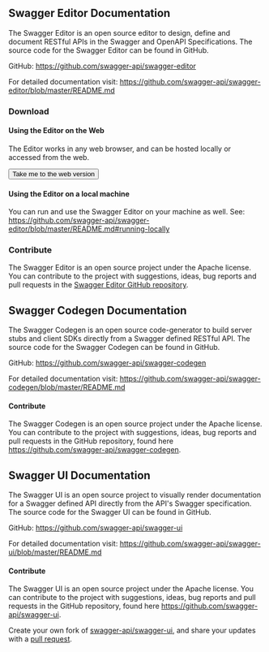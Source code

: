 
## Swagger Editor Documentation

The Swagger Editor is an open source editor to design, define and document RESTful APIs in the Swagger and OpenAPI Specifications. The source code for the Swagger Editor can be found in GitHub.

GitHub: https://github.com/swagger-api/swagger-editor

For detailed documentation visit: https://github.com/swagger-api/swagger-editor/blob/master/README.md

### Download

#### Using the Editor on the Web
The Editor works in any web browser, and can be hosted locally or accessed from the web.

<a href = "http://editor.swagger.io/#/ "><button class="button-save large">Take me to the web version </button> </a>


#### Using the Editor on a local machine
You can run and use the Swagger Editor on your machine as well.
See: https://github.com/swagger-api/swagger-editor/blob/master/README.md#running-locally


### Contribute
The Swagger Editor is an open source project under the Apache license. You can contribute to the project with suggestions, ideas, bug reports and pull requests in the [Swagger Editor GitHub repository](https://github.com/swagger-api/swagger-editor).


## Swagger Codegen Documentation

The Swagger Codegen is an open source code-generator to build server stubs and client SDKs directly from a Swagger defined RESTful API. The source code for the Swagger Codegen can be found in GitHub.

GitHub: https://github.com/swagger-api/swagger-codegen

For detailed documentation visit: https://github.com/swagger-api/swagger-codegen/blob/master/README.md


#### Contribute
The Swagger Codegen  is an open source project under the Apache license. You can contribute to the project with suggestions, ideas, bug reports and pull requests in the GitHub repository, found here https://github.com/swagger-api/swagger-codegen.


## Swagger UI Documentation

The Swagger UI is an open source project to visually render documentation for a Swagger defined API directly from the API's Swagger specification. The source code for the Swagger UI can be found in GitHub.

GitHub: https://github.com/swagger-api/swagger-ui

For detailed documentation visit: https://github.com/swagger-api/swagger-ui/blob/master/README.md

#### Contribute

The Swagger UI  is an open source project under the Apache license. You can contribute to the project with suggestions, ideas, bug reports and pull requests in the GitHub repository, found here https://github.com/swagger-api/swagger-ui.


Create your own fork of [swagger-api/swagger-ui](https://github.com/swagger-api/swagger-ui), and share your updates with a [pull request](https://github.com/swagger-api/swagger-ui/pull/new/master).
